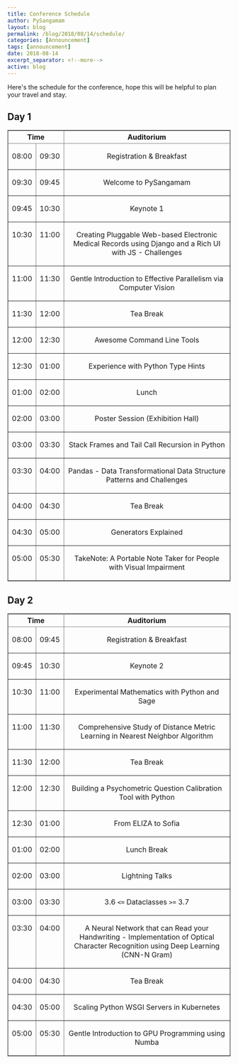 ```yaml
---
title: Conference Schedule
author: PySangamam
layout: blog
permalink: /blog/2018/08/14/schedule/
categories: [Announcement]
tags: [announcement]
date: 2018-08-14
excerpt_separator: <!--more-->
active: blog
---
```


Here's the schedule for the conference, hope this will be helpful to
plan your travel and stay.

<!--more-->

## Day 1

<table rules="all"
width="100%"
frame="border"
cellspacing="0" cellpadding="0">
<col width="10%" />
<col width="10%" />
<col width="80%" />
<thead>
<tr>
<th colspan="2" align="center" valign="top"> Time        </th>
<th align="center" valign="top"> Auditorium</th>
</tr>
</thead>
<tbody>
<tr>
<td align="center" valign="top"><p class="table">08:00</p></td>
<td align="center" valign="top"><p class="table">09:30</p></td>
<td align="center" valign="top"><p class="table">Registration &amp; Breakfast</p></td>
</tr>
<tr>
<td align="center" valign="top"><p class="table">09:30</p></td>
<td align="center" valign="top"><p class="table">09:45</p></td>
<td align="center" valign="top"><p class="table">Welcome to PySangamam</p></td>
</tr>
<tr>
<td align="center" valign="top"><p class="table">09:45</p></td>
<td align="center" valign="top"><p class="table">10:30</p></td>
<td align="center" valign="top"><p class="table">Keynote 1</p></td>
</tr>
<tr>
<td align="center" valign="top"><p class="table">10:30</p></td>
<td align="center" valign="top"><p class="table">11:00</p></td>
<td align="center" valign="top"><p class="table">Creating Pluggable Web-based Electronic Medical Records using Django and a Rich UI with JS - Challenges</p></td>
</tr>
<tr>
<td align="center" valign="top"><p class="table">11:00</p></td>
<td align="center" valign="top"><p class="table">11:30</p></td>
<td align="center" valign="top"><p class="table">Gentle Introduction to Effective Parallelism via Computer Vision</p></td>
</tr>
<tr>
<td align="center" valign="top"><p class="table">11:30</p></td>
<td align="center" valign="top"><p class="table">12:00</p></td>
<td align="center" valign="top"><p class="table">Tea Break</p></td>
</tr>
<tr>
<td align="center" valign="top"><p class="table">12:00</p></td>
<td align="center" valign="top"><p class="table">12:30</p></td>
<td align="center" valign="top"><p class="table">Awesome Command Line Tools</p></td>
</tr>
<tr>
<td align="center" valign="top"><p class="table">12:30</p></td>
<td align="center" valign="top"><p class="table">01:00</p></td>
<td align="center" valign="top"><p class="table">Experience with Python Type Hints</p></td>
</tr>
<tr>
<td align="center" valign="top"><p class="table">01:00</p></td>
<td align="center" valign="top"><p class="table">02:00</p></td>
<td align="center" valign="top"><p class="table">Lunch</p></td>
</tr>
<tr>
<td align="center" valign="top"><p class="table">02:00</p></td>
<td align="center" valign="top"><p class="table">03:00</p></td>
<td align="center" valign="top"><p class="table">Poster Session (Exhibition Hall)</p></td>
</tr>
<tr>
<td align="center" valign="top"><p class="table">03:00</p></td>
<td align="center" valign="top"><p class="table">03:30</p></td>
<td align="center" valign="top"><p class="table">Stack Frames and Tail Call Recursion in Python</p></td>
</tr>
<tr>
<td align="center" valign="top"><p class="table">03:30</p></td>
<td align="center" valign="top"><p class="table">04:00</p></td>
<td align="center" valign="top"><p class="table">Pandas - Data Transformational Data Structure Patterns and Challenges</p></td>
</tr>
<tr>
<td align="center" valign="top"><p class="table">04:00</p></td>
<td align="center" valign="top"><p class="table">04:30</p></td>
<td align="center" valign="top"><p class="table">Tea Break</p></td>
</tr>
<tr>
<td align="center" valign="top"><p class="table">04:30</p></td>
<td align="center" valign="top"><p class="table">05:00</p></td>
<td align="center" valign="top"><p class="table">Generators Explained</p></td>
</tr>
<tr>
<td align="center" valign="top"><p class="table">05:00</p></td>
<td align="center" valign="top"><p class="table">05:30</p></td>
<td align="center" valign="top"><p class="table">TakeNote: A Portable Note Taker for People with Visual Impairment</p></td>
</tr>
</tbody>
</table>

## Day 2

<table rules="all"
width="100%"
frame="border"
cellspacing="0" cellpadding="4">
<col width="10%" />
<col width="10%" />
<col width="80%" />
<thead>
<tr>
<th colspan="2" align="center" valign="top"> Time        </th>
<th align="center" valign="top"> Auditorium</th>
</tr>
</thead>
<tbody>
<tr>
<td align="center" valign="top"><p class="table">08:00</p></td>
<td align="center" valign="top"><p class="table">09:45</p></td>
<td align="center" valign="top"><p class="table">Registration &amp; Breakfast</p></td>
</tr>
<tr>
<td align="center" valign="top"><p class="table">09:45</p></td>
<td align="center" valign="top"><p class="table">10:30</p></td>
<td align="center" valign="top"><p class="table">Keynote 2</p></td>
</tr>
<tr>
<td align="center" valign="top"><p class="table">10:30</p></td>
<td align="center" valign="top"><p class="table">11:00</p></td>
<td align="center" valign="top"><p class="table">Experimental Mathematics with Python and Sage</p></td>
</tr>
<tr>
<td align="center" valign="top"><p class="table">11:00</p></td>
<td align="center" valign="top"><p class="table">11:30</p></td>
<td align="center" valign="top"><p class="table">Comprehensive Study of Distance Metric Learning in Nearest Neighbor Algorithm</p></td>
</tr>
<tr>
<td align="center" valign="top"><p class="table">11:30</p></td>
<td align="center" valign="top"><p class="table">12:00</p></td>
<td align="center" valign="top"><p class="table">Tea Break</p></td>
</tr>
<tr>
<td align="center" valign="top"><p class="table">12:00</p></td>
<td align="center" valign="top"><p class="table">12:30</p></td>
<td align="center" valign="top"><p class="table">Building a Psychometric Question Calibration Tool with Python</p></td>
</tr>
<tr>
<td align="center" valign="top"><p class="table">12:30</p></td>
<td align="center" valign="top"><p class="table">01:00</p></td>
<td align="center" valign="top"><p class="table">From ELIZA to Sofia</p></td>
</tr>
<tr>
<td align="center" valign="top"><p class="table">01:00</p></td>
<td align="center" valign="top"><p class="table">02:00</p></td>
<td align="center" valign="top"><p class="table">Lunch Break</p></td>
</tr>
<tr>
<td align="center" valign="top"><p class="table">02:00</p></td>
<td align="center" valign="top"><p class="table">03:00</p></td>
<td align="center" valign="top"><p class="table">Lightning Talks</p></td>
</tr>
<tr>
<td align="center" valign="top"><p class="table">03:00</p></td>
<td align="center" valign="top"><p class="table">03:30</p></td>
<td align="center" valign="top"><p class="table">3.6 <code>&lt;=</code> Dataclasses <code>&gt;=</code> 3.7</p></td>
</tr>
<tr>
<td align="center" valign="top"><p class="table">03:30</p></td>
<td align="center" valign="top"><p class="table">04:00</p></td>
<td align="center" valign="top"><p class="table">A Neural Network that can Read your Handwriting - Implementation of Optical Character Recognition using Deep Learning (CNN-N Gram)</p></td>
</tr>
<tr>
<td align="center" valign="top"><p class="table">04:00</p></td>
<td align="center" valign="top"><p class="table">04:30</p></td>
<td align="center" valign="top"><p class="table">Tea Break</p></td>
</tr>
<tr>
<td align="center" valign="top"><p class="table">04:30</p></td>
<td align="center" valign="top"><p class="table">05:00</p></td>
<td align="center" valign="top"><p class="table">Scaling Python WSGI Servers in Kubernetes</p></td>
</tr>
<tr>
<td align="center" valign="top"><p class="table">05:00</p></td>
<td align="center" valign="top"><p class="table">05:30</p></td>
<td align="center" valign="top"><p class="table">Gentle Introduction to GPU Programming using Numba</p></td>
</tr>
</tbody>
</table>
